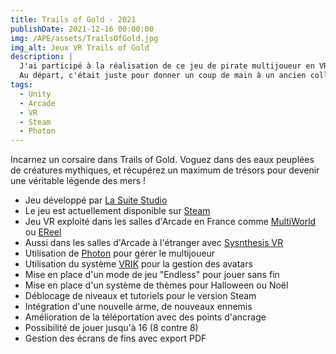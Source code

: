 ```yaml
---
title: Trails of Gold - 2021
publishDate: 2021-12-16 00:00:00
img: /APE/assets/TrailsOfGold.jpg
img_alt: Jeux VR Trails of Gold
description: |
  J'ai participé à la réalisation de ce jeu de pirate multijoueur en VR, pour les salles d'Arcade et aussi pour la version Steam.
  Au départ, c'était juste pour donner un coup de main à un ancien collègue et c'est devenu ensuite une aventure de plusieurs années de développement.
tags:
  - Unity
  - Arcade
  - VR
  - Steam
  - Photon
---
```

<p>
  Incarnez un corsaire dans Trails of Gold. Voguez dans des eaux peuplées de créatures mythiques, et récupérez un maximum de trésors pour devenir une véritable légende des mers ! 
</p>
<div>
  <p>
    <ul>
      <li>Jeu développé par <a href ="https://www.linkedin.com/company/la-suite-studio/" target="_blank">La Suite Studio</a>
      <li>Le jeu est actuellement disponible sur <a href ="https://store.steampowered.com/app/1804440/Trails_Of_Gold_Privateers/" target="_blank">Steam</a>
      <li>Jeu VR exploité dans les salles d'Arcade en France comme <a href ="https://www.multiworld.com/jeux/77/trails-of-gold/" target="_blank"> MultiWorld</a> ou <a href ="https://ereel.fr/experiences/shooting/trail-of-gold/" target="_blank"> EReel</a>
      <li>Aussi dans les salles d'Arcade à l'étranger avec <a href ="https://games.synthesisvr.com/games/trails-of-gold" target="_blank"> Sysnthesis VR </a>
      <li>Utilisation de <a href ="https://www.photonengine.com/#" target="_blank"> Photon</a> pour gérer le multijoueur
      <li>Utilisation du système <a href ="http://www.root-motion.com/finalikdox/html/page16.html" target="_blank"> VRIK</a> pour la gestion des avatars
      <li>Mise en place d'un mode de jeu "Endless" pour jouer sans fin
      <li>Mise en place d'un système de thèmes pour Halloween ou Noël
      <li>Déblocage de niveaux et tutoriels pour le version Steam
      <li>Intégration d'une nouvelle arme, de nouveaux ennemis
      <li>Amélioration de la téléportation avec des points d'ancrage
      <li>Possibilité de jouer jusqu'à 16 (8 contre 8)
      <li>Gestion des écrans de fins avec export PDF
    </ul>
  </p>
</div>
